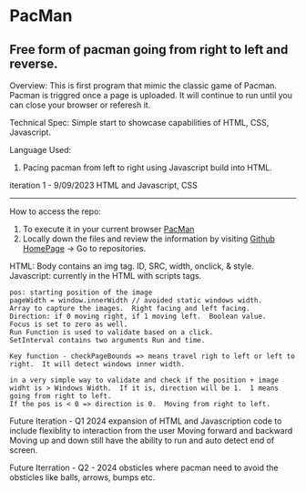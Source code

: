 # PacMan
## Free form of pacman going from right to left and reverse.

Overview:  This is first program that mimic the classic game of Pacman.  Pacman is triggred once a page is uploaded.  It will continue to run until you can close your browser or referesh it.

Technical Spec:
  Simple start to showcase capabilities of HTML, CSS, Javascript.

Language Used:
1. Pacing pacman from left to right using Javascript build into HTML.

  iteration 1 - 9/09/2023
  HTML and Javascript, CSS

  _____________________________________________________________

How to access the repo:
1. To execute it in your current browser <a href="https://abdulali01.github.io/PacMan/"> PacMan</a>
2. Locally down the files and review the information by visiting <a href="https://github.com/abdulali01/"> Github HomePage</a> -> Go to repositories.


HTML:
Body contains an img tag.
    ID, SRC, width, onclick, & style.
Javascript:
    currently in the HTML with scripts tags.

    pos: starting position of the image
    pageWidth = window.innerWidth // avoided static windows width.
    Array to capture the images.  Right facing and left facing.
    Direction: if 0 moving right, if 1 moving left.  Boolean value.
    Focus is set to zero as well.
    Run Function is used to validate based on a click.
    SetInterval contains two arguments Run and time.

    Key function - checkPageBounds => means travel righ to left or left to right.  It will detect windows inner width.

    in a very simple way to validate and check if the position + image widht is > Windows Width.  If it is, direction will be 1.  1 means going from right to left.
    If the pos is < 0 => direction is 0.  Moving from right to left.  
    
  Future Iteration - Q1 2024
  expansion of HTML and Javascription code to include flexiblity to interaction from the user
    Moving forward and backward
    Moving up and down
    still have the ability to run and auto detect end of screen.

  Future Iterration - Q2 - 2024
    obsticles where pacman need to avoid the obsticles like balls, arrows, bumps etc.
    
